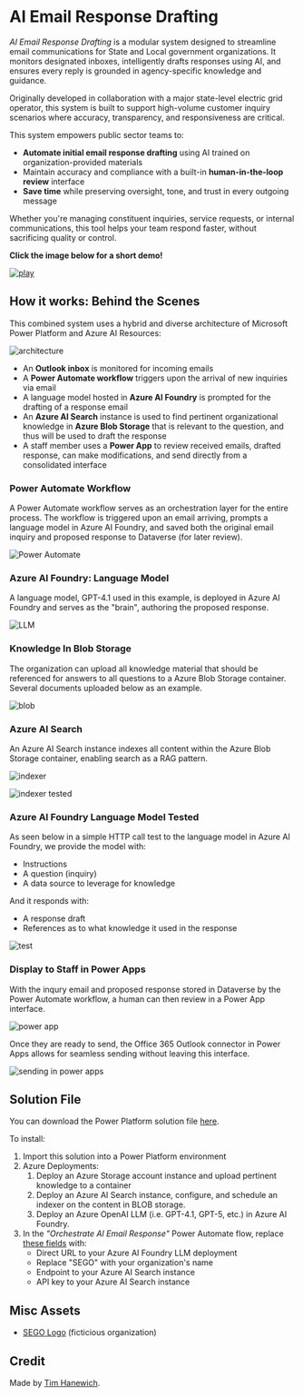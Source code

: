 # AI Email Response Drafting
*AI Email Response Drafting* is a modular system designed to streamline email communications for State and Local government organizations. It monitors designated inboxes, intelligently drafts responses using AI, and ensures every reply is grounded in agency-specific knowledge and guidance.

Originally developed in collaboration with a major state-level electric grid operator, this system is built to support high-volume customer inquiry scenarios where accuracy, transparency, and responsiveness are critical.

This system empowers public sector teams to:
- **Automate initial email response drafting** using AI trained on organization-provided materials
- Maintain accuracy and compliance with a built-in **human-in-the-loop review** interface
- **Save time** while preserving oversight, tone, and trust in every outgoing message

Whether you're managing constituent inquiries, service requests, or internal communications, this tool helps your team respond faster, without sacrificing quality or control.

**Click the image below for a short demo!**

[![play](https://i.imgur.com/E6skQrw.png)](https://youtu.be/-FJS5UpcpiM)

## How it works: Behind the Scenes
This combined system uses a hybrid and diverse architecture of Microsoft Power Platform and Azure AI Resources:

![architecture](https://i.imgur.com/O7MmEbv.png)

- An **Outlook inbox** is monitored for incoming emails
- A **Power Automate workflow** triggers upon the arrival of new inquiries via email
- A language model hosted in **Azure AI Foundry** is prompted for the drafting of a response email
- An **Azure AI Search** instance is used to find pertinent organizational knowledge in **Azure Blob Storage** that is relevant to the question, and thus will be used to draft the response
- A staff member uses a **Power App** to review received emails, drafted response, can make modifications, and send directly from a consolidated interface

### Power Automate Workflow
A Power Automate workflow serves as an orchestration layer for the entire process. The workflow is triggered upon an email arriving, prompts a language model in Azure AI Foundry, and saved both the original email inquiry and proposed response to Dataverse (for later review).

![Power Automate](https://i.imgur.com/HzKqX13.jpeg)

### Azure AI Foundry: Language Model
A language model, GPT-4.1 used in this example, is deployed in Azure AI Foundry and serves as the "brain", authoring the proposed response.

![LLM](https://i.imgur.com/Pjn2ADk.jpeg)

### Knowledge In Blob Storage
The organization can upload all knowledge material that should be referenced for answers to all questions to a Azure Blob Storage container. Several documents uploaded below as an example.

![blob](https://i.imgur.com/vhwiz2U.jpeg)

### Azure AI Search
An Azure AI Search instance indexes all content within the Azure Blob Storage container, enabling search as a RAG pattern.

![indexer](https://i.imgur.com/1KI8BTB.jpeg)

![indexer tested](https://i.imgur.com/zOtrv1s.jpeg)

### Azure AI Foundry Language Model Tested
As seen below in a simple HTTP call test to the language model in Azure AI Foundry, we provide the model with:
- Instructions
- A question (inquiry)
- A data source to leverage for knowledge

And it responds with:
- A response draft
- References as to what knowledge it used in the response

![test](https://i.imgur.com/HF2V2AO.jpeg)

### Display to Staff in Power Apps
With the inqury email and proposed response stored in Dataverse by the Power Automate workflow, a human can then review in a Power App interface.

![power app](https://i.imgur.com/Cg7wWnm.png)

Once they are ready to send, the Office 365 Outlook connector in Power Apps allows for seamless sending without leaving this interface.

![sending in power apps](https://i.imgur.com/rU9YqaT.jpeg)

## Solution File
You can download the Power Platform solution file [here](https://github.com/microsoft/SLG-Business-Applications/releases/download/47/AIEmailDrafting_1_0_0_2.zip).

To install:
1. Import this solution into a Power Platform environment
2. Azure Deployments:
    1. Deploy an Azure Storage account instance and upload pertinent knowledge to a container
    2. Deploy an Azure AI Search instance, configure, and schedule an indexer on the content in BLOB storage.
    3. Deploy an Azure OpenAI LLM (i.e. GPT-4.1, GPT-5, etc.) in Azure AI Foundry.
3. In the *"Orchestrate AI Email Response"* Power Automate flow, replace [these fields](https://i.imgur.com/rT7Phlo.png) with:
    - Direct URL to your Azure AI Foundry LLM deployment
    - Replace "SEGO" with your organization's name
    - Endpoint to your Azure AI Search instance
    - API key to your Azure AI Search instance

## Misc Assets
- [SEGO Logo](https://i.imgur.com/9iL0z3c.png) (ficticious organization)

## Credit
Made by [Tim Hanewich](https://github.com/TimHanewich).